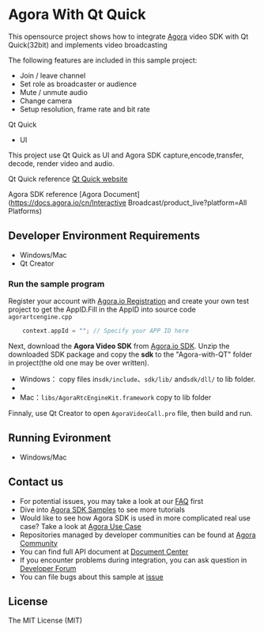 # Agora With Qt Quick

This opensource project shows how to integrate [Agora](www.agora.io) video SDK with Qt Quick(32bit) and implements  video broadcasting


The following features are included in this sample project:

- Join / leave channel
- Set role as broadcaster or audience
- Mute / unmute audio
- Change camera
- Setup resolution, frame rate and bit rate


Qt Quick

- UI 

This project use Qt Quick as UI and  Agora SDK capture,encode,transfer, decode, render video and audio.

Qt Quick reference [Qt Quick website](https://doc.qt.io/qt-5/qtquick-index.html)

Agora SDK reference [Agora Document](https://docs.agora.io/cn/Interactive Broadcast/product_live?platform=All Platforms)


## Developer Environment Requirements
* Windows/Mac
* Qt Creator

### Run the sample program

Register your account with [Agora.io Registration](https://dashboard.agora.io/cn/signup/) and create your own test project to get the AppID.Fill in the AppID into source code `agorartcengine.cpp`

```c++
    context.appId = ""; // Specify your APP ID here
```

Next, download the **Agora Video SDK** from [Agora.io SDK](https://docs.agora.io/en/Agora%20Platform/downloads). Unzip the downloaded SDK package and copy the **sdk** to the "Agora-with-QT" folder in project(the old one may be over written).

* Windows： copy files in`sdk/include`、`sdk/lib/` and`sdk/dll/` to lib folder.
* 
* Mac：`libs/AgoraRtcEngineKit.framework` copy to lib folder

Finnaly, use Qt Creator to open `AgoraVideoCall.pro` file, then build and run.

## Running Evironment
* Windows/Mac

## Contact us

- For potential issues, you may take a look at our [FAQ](https://docs.agora.io/en/faq) first
- Dive into [Agora SDK Samples](https://github.com/AgoraIO) to see more tutorials
- Would like to see how Agora SDK is used in more complicated real use case? Take a look at [Agora Use Case](https://github.com/AgoraIO-usecase)
- Repositories managed by developer communities can be found at [Agora Community](https://github.com/AgoraIO-Community)
- You can find full API document at [Document Center](https://docs.agora.io/en/)
- If you encounter problems during integration, you can ask question in [Developer Forum](https://stackoverflow.com/questions/tagged/agora.io)
- You can file bugs about this sample at [issue](https://github.com/AgoraIO/Agora-with-QT/issues)

## License

The MIT License (MIT)

